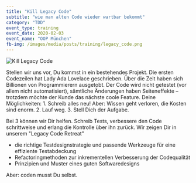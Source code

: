 ```yaml
---
title: "Kill Legacy Code"
subtitle: "wie man alten Code wieder wartbar bekommt"
category: "TDD"
event_type: training
event_date: 2020-02-03
event_name: "OOP München"
fb-img: /images/media/posts/training/legacy_code.png
---
```


![Kill Legacy Code](/images/stage/training/legacy_code.png)

Stellen wir uns vor, Du kommst in ein bestehendes Projekt. Die ersten Codezeilen hat Lady Ada Lovelace geschrieben. Über die Zeit haben sich Billionen von Programmierern ausgetobt. Der Code wird nicht getestet (vor allem nicht automatisiert), sämtliche Änderungen haben Seiteneffekte – trotzdem möchte der Kunde das nächste coole Feature.
Deine Möglichkeiten: 1. Schreib alles neu! Aber: Wissen geht verloren, die Kosten sind enorm. 2. Lauf weg. 3. Stell Dich der Aufgabe.

Bei 3 können wir Dir helfen. Schreib Tests, verbessere den Code schrittweise und erlang die Kontrolle über ihn zurück.
Wir zeigen Dir in unserem "Legacy Code Retreat"

* die richtige Testdesignstrategie und passende Werkzeuge für eine effiziente Testabdeckung
* Refactoringmethoden zur inkrementellen Verbesserung der Codequalität
* Prinzipien und Muster eines guten Softwaredesigns

Aber: coden musst Du selbst.
